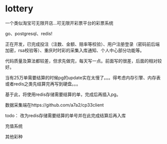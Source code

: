 # lottery
一个类似淘宝可无限开店...可无限开彩票平台的彩票系统

go、postgresql、redis! 

正在开发，已完成投注（注数、金额、赔率等校验）、用户注册登录（密码前后端加密，rsa校验等）、重庆时时彩的采集入库通知、个人中心部分功能等。

代码质量及算法都较差，但求先做完，每天写一点。前面写的很差，后面的相对较好。

当有25万单需要结算的时候pg的update实在太慢了。。。得考虑内存引擎、内存表或者redis之类先结算完再写到硬盘。。。

基于此，将使用redis存储需要结算的单，完成后再插入pg。

数据采集端在https://github.com/a7a2/cp33client

todo：
改为redis存储需要结算的单号并在此完成结算后再入库

充值系统

其他彩种
